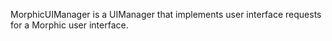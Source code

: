 MorphicUIManager is a UIManager that implements user interface requests for a Morphic user interface.